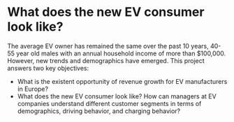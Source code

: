 # What does the new EV consumer look like?
The average EV owner has remained the same over the past 10 years, 40-55 year old males with an annual household income of more than $100,000. However, new trends and demographics have emerged. This project answers two key objectives: 
* What is the existent opportunity of revenue growth for EV manufacturers in Europe?
* What does the new EV consumer look like? How can managers at EV companies understand different customer segments in terms of demographics, driving behavior, and charging behavior? 


